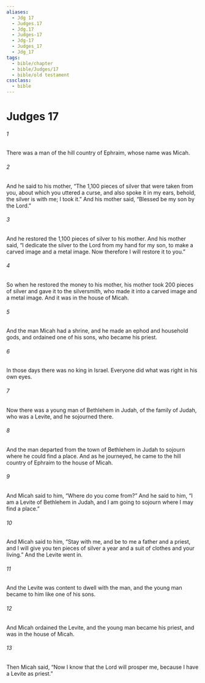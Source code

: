 ```yaml
---
aliases:
  - Jdg 17
  - Judges.17
  - Jdg.17
  - Judges-17
  - Jdg-17
  - Judges_17
  - Jdg_17
tags:
  - bible/chapter
  - bible/Judges/17
  - bible/old testament
cssclass:
  - bible
---
```


# Judges 17

###### 1
There was a man of the hill country of Ephraim, whose name was Micah.
###### 2
And he said to his mother, “The 1,100 pieces of silver that were taken from you, about which you uttered a curse, and also spoke it in my ears, behold, the silver is with me; I took it.” And his mother said, “Blessed be my son by the Lord.”
###### 3
And he restored the 1,100 pieces of silver to his mother. And his mother said, “I dedicate the silver to the Lord from my hand for my son, to make a carved image and a metal image. Now therefore I will restore it to you.”
###### 4
So when he restored the money to his mother, his mother took 200 pieces of silver and gave it to the silversmith, who made it into a carved image and a metal image. And it was in the house of Micah.
###### 5
And the man Micah had a shrine, and he made an ephod and household gods, and ordained one of his sons, who became his priest.
###### 6
In those days there was no king in Israel. Everyone did what was right in his own eyes.
###### 7
Now there was a young man of Bethlehem in Judah, of the family of Judah, who was a Levite, and he sojourned there.
###### 8
And the man departed from the town of Bethlehem in Judah to sojourn where he could find a place. And as he journeyed, he came to the hill country of Ephraim to the house of Micah.
###### 9
And Micah said to him, “Where do you come from?” And he said to him, “I am a Levite of Bethlehem in Judah, and I am going to sojourn where I may find a place.”
###### 10
And Micah said to him, “Stay with me, and be to me a father and a priest, and I will give you ten pieces of silver a year and a suit of clothes and your living.” And the Levite went in.
###### 11
And the Levite was content to dwell with the man, and the young man became to him like one of his sons.
###### 12
And Micah ordained the Levite, and the young man became his priest, and was in the house of Micah.
###### 13
Then Micah said, “Now I know that the Lord will prosper me, because I have a Levite as priest.”


